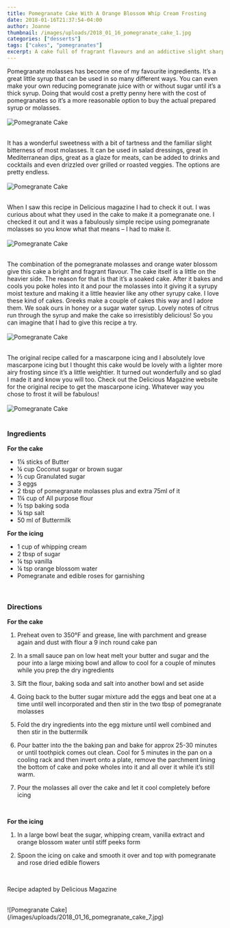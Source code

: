 ```yaml
---
title: Pomegranate Cake With A Orange Blossom Whip Cream Frosting
date: 2018-01-16T21:37:54-04:00
author: Joanne
thumbnail: /images/uploads/2018_01_16_pomegranate_cake_1.jpg
categories: ["desserts"]
tags: ["cakes", "pomegranates"]
excerpt: A cake full of fragrant flavours and an addictive slight sharp pomegranate edge
---
```


Pomegranate molasses has become one of my favourite ingredients. It’s a great little syrup that can be used in so many different ways. You can even make your own reducing pomegranate juice with or without sugar until it’s a thick syrup.  Doing that would cost a pretty penny here with the cost of pomegranates so it’s a more reasonable option to buy the actual prepared syrup or molasses.
<br>
<br>
![Pomegranate Cake](/images/uploads/2018_01_16_pomegranate_cake_2.jpg)
<br>
<br>

It has a wonderful sweetness with a bit of tartness and the familiar slight bitterness of most molasses. It can be used in salad dressings, great in Mediterranean dips, great as a glaze for meats, can be added to drinks and cocktails and even drizzled over grilled or roasted veggies. The options are pretty endless.
<br>
<br>
![Pomegranate Cake](/images/uploads/2018_01_16_pomegranate_cake_3.jpg)
<br>
<br>

When I saw this recipe in Delicious magazine I had to check it out. I was curious about what they used in the cake to make it a pomegranate one. I checked it out and it was a fabulously simple recipe using pomegranate molasses so you know what that means – I had to make it.
<br>
<br>
![Pomegranate Cake](/images/uploads/2018_01_16_pomegranate_cake_4.jpg)
<br>
<br>

The combination of the pomegranate molasses and orange water blossom give this cake a bright and fragrant flavour. The cake itself is a little on the heavier side.  The reason for that is that it’s a soaked cake. After it bakes and cools you poke holes into it and pour the molasses into it giving it a syrupy moist texture and making it a little heavier like any other syrupy cake. I love these kind of cakes. Greeks make a couple of cakes this way and I adore them.  We soak ours in honey or a sugar water syrup. Lovely notes of citrus run through the syrup and make the cake so irresistibly delicious!  So you can imagine that I had to give this recipe a try.
<br>
<br>
![Pomegranate Cake](/images/uploads/2018_01_16_pomegranate_cake_5.jpg)
<br>
<br>

The original recipe called for a mascarpone icing and I absolutely love mascarpone icing but I thought this cake would be lovely with a lighter more airy frosting since it’s a little weightier.  It turned out wonderfully and so glad I made it and know you will too. Check out the Delicious Magazine website for the original recipe to get the mascarpone icing.  Whatever way you chose to frost it will be fabulous!
<br>
<br>
![Pomegranate Cake](/images/uploads/2018_01_16_pomegranate_cake_6.jpg)
<br>
<br>

### Ingredients

**For the cake**

* 1&frac14; sticks of Butter
* &frac14; cup Coconut sugar or brown sugar
* &frac12; cup Granulated sugar
* 3 eggs
* 2 tbsp of pomegranate molasses plus and extra 75ml of it
* 1&frac14; cup of All purpose flour
* &frac12; tsp baking soda
* &frac14; tsp salt
* 50 ml of Buttermilk

**For the icing**

* 1 cup of whipping cream
* 2 tbsp of sugar
* &frac14; tsp vanilla
* &frac14; tsp orange blossom water
* Pomegranate and edible roses for garnishing
<br>

### Directions

**For the cake**

1. Preheat oven to 350&deg;F and grease, line with parchment and grease again and dust with flour a 9 inch round cake pan

1. In a small sauce pan on low heat melt your butter and sugar and the pour into a large mixing bowl and allow to cool for a couple of minutes while you prep the dry ingredients

1. Sift the flour, baking soda and salt into another bowl and set aside

1. Going back to the butter sugar mixture add the eggs and beat one at a time until well incorporated and then stir in the two tbsp of pomegranate molasses

1. Fold the dry ingredients into the egg mixture until well combined and then stir in the buttermilk

1. Pour batter into the the baking pan and bake for approx 25-30 minutes or until  toothpick comes out clean. Cool for 5 minutes in the pan on a cooling rack and then invert onto a plate, remove the parchment lining the bottom of cake and poke wholes into it and all over it while it’s still warm.

1. Pour the molasses all over the cake and let it cool completely before icing
<br>

**For the icing**

1. In a large bowl beat the sugar, whipping cream, vanilla extract and orange blossom water until stiff peeks form

1. Spoon the icing on cake and smooth it over and top with pomegranate and rose  dried edible flowers
<br>

Recipe adapted by Delicious Magazine

<br>
![Pomegranate Cake](/images/uploads/2018_01_16_pomegranate_cake_7.jpg)
